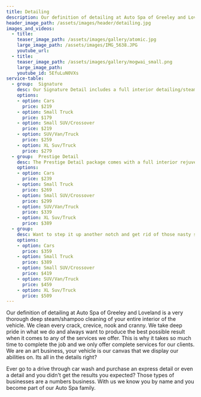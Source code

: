 ```yaml
---
title: Detailing
description: Our definition of detailing at Auto Spa of Greeley and Loveland is a very thorough deep steam/shampoo cleaning of your entire interior of the vehicle.
header_image_path: /assets/images/header/detailing.jpg
images_and_videos:
  - title:
    teaser_image_path: /assets/images/gallery/atomic.jpg
    large_image_path: /assets/images/IMG_5638.JPG
    youtube_url:
  - title:
    teaser_image_path: /assets/images/gallery/mogwai_small.png
    large_image_path:
    youtube_id: 5EfuLuN0VXs
service-table:
  - group:  Signature
    desc: Our Signature Detail includes a full interior detailing/steam cleaning/shampoo, uv protectant application, exterior wash, wheel cleaning, tires dressed and all windows cleaned. This detail package is great for those who maintain their vehicle on a regular basis.
    options:
    - option: Cars
      price: $219
    - option: Small Truck
      price: $179
    - option: Small SUV/Crossover
      price: $219
    - option: SUV/Van/Truck
      price: $259
    - option: XL Suv/Truck
      price: $279
  - group:  Prestige Detail
    desc: The Prestige Detail package comes with a full interior rejuvenation treatment that includes shampooing, steam cleaning and thorough scrubbing of all panels. Uv protectant applied to interior plastics and leather. The vehicle will then receive a sudsy bubble bath, light clay towel, wheel cleaning and a 1 step gloss enhancement polish. Tires dressed and all windows cleaned. * We highly recommend upgrading to a leather conditioner and paint sealant or even Fortify(our ceramic base sealant 10-12 months protection)
    options:
    - option: Cars
      price: $239
    - option: Small Truck
      price: $269
    - option: Small SUV/Crossover
      price: $299
    - option: SUV/Van/Truck
      price: $339
    - option: XL Suv/Truck
      price: $389
  - group:  
    desc: Want to step it up another notch and get rid of those nasty swirl marks, 50-60% of your scratches and really enhance your paints gloss? The Concours Detail is the package you are looking for. Of course we include the full interior detailing and rejuvenation as the lower tiered detail packages, however this one includes a 2 step polishing process on the exterior that makes a major difference on your paint surface. * We highly recommend upgrading to Fortify our ceramic based sealant that lasts 10-12 months to really protect your paints finish and give you the ease of maintenance.
    options:
    - option: Cars
      price: $359
    - option: Small Truck
      price: $389
    - option: Small SUV/Crossover
      price: $419
    - option: SUV/Van/Truck
      price: $459
    - option: XL Suv/Truck
      price: $509
---
```


Our definition of detailing at Auto Spa of Greeley and Loveland is a very thorough deep steam/shampoo cleaning of your entire interior of the vehicle. We clean every crack, crevice, nook and cranny. We take deep pride in what we do and always want to produce the best possible result when it comes to any of the services we offer. This is why it takes so much time to complete the job and we only offer complete services for our clients. We are an art business, your vehicle is our canvas that we display our abilities on. Its all in the details right?

Ever go to a drive through car wash and purchase an express detail or even a detail and you didn't get the results you expected? Those types of businesses are a numbers business. With us we know you by name and you become part of our Auto Spa family.